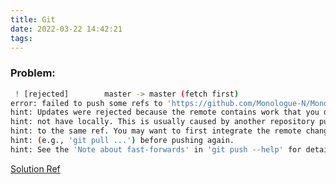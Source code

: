 ```yaml
---
title: Git
date: 2022-03-22 14:42:21
tags:
---
```


### Problem:
```bash
 ! [rejected]        master -> master (fetch first)
error: failed to push some refs to 'https://github.com/Monologue-N/Mono-Realm.git'
hint: Updates were rejected because the remote contains work that you do
hint: not have locally. This is usually caused by another repository pushing
hint: to the same ref. You may want to first integrate the remote changes
hint: (e.g., 'git pull ...') before pushing again.
hint: See the 'Note about fast-forwards' in 'git push --help' for details.
```
[Solution Ref](https://stackoverflow.com/questions/24114676/git-error-failed-to-push-some-refs-to-remote)

